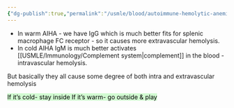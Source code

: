```yaml
---
{"dg-publish":true,"permalink":"/usmle/blood/autoimmune-hemolytic-anemia/","title":"Autoimmune hemolytic anemia"}
---
```



- In warm AIHA - we have IgG which is much better fits for splenic macrophage FC receptor - so it causes more extravascular hemolysis.
- In cold AIHA IgM is much better activates [[USMLE/Immunology/Complement system\|complement]] in the blood - intravascular hemolysis.

But basically they all cause some degree of both intra and extravascular hemolysis

<mark style="background: #BBFABBA6;">If it’s cold- stay inside
If it’s warm- go outside & play</span>

